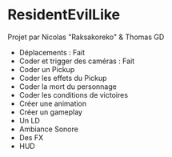 # ResidentEvilLike
Projet par Nicolas "Raksakoreko" & Thomas GD

- Déplacements : Fait
- Coder et trigger des caméras : Fait
- Coder un Pickup
- Coder les effets du Pickup
- Coder la mort du personnage
- Coder les conditions de victoires
- Créer une animation
- Créer un gameplay
- Un LD
- Ambiance Sonore
- Des FX
- HUD

